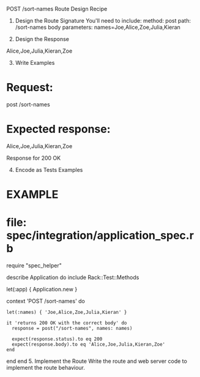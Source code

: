 POST /sort-names Route Design Recipe

1. Design the Route Signature
You'll need to include:
method: post
path: /sort-names
body parameters: names=Joe,Alice,Zoe,Julia,Kieran

2. Design the Response

<!-- Response when the post is found: 200 OK -->
Alice,Joe,Julia,Kieran,Zoe

3. Write Examples

# Request:

post /sort-names

# Expected response:

Alice,Joe,Julia,Kieran,Zoe

Response for 200 OK

4. Encode as Tests Examples
# EXAMPLE
# file: spec/integration/application_spec.rb

require "spec_helper"

describe Application do
  include Rack::Test::Methods

  let(:app) { Application.new }

  context 'POST /sort-names' do

    let(:names) { 'Joe,Alice,Zoe,Julia,Kieran' }

    it 'returns 200 OK with the correct body' do
      response = post("/sort-names", names: names)

      expect(response.status).to eq 200
      expect(response.body).to eq 'Alice,Joe,Julia,Kieran,Zoe'
    end
  end 
end
5. Implement the Route
Write the route and web server code to implement the route behaviour.